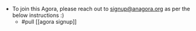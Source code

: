 - To join this Agora, please reach out to signup@anagora.org as per the below instructions :)
  - #pull [[agora signup]]
